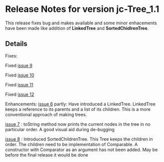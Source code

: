 # Release Notes for version jc-Tree\_1.1 #
This release fixes bug and makes available and some minor enhacements have been made like addition of **LinkedTree** and **SortedChidlrenTree**.


## Details ##

Fixes:

Fixed [issue 9](https://code.google.com/p/jc-tree/issues/detail?id=9)

Fixed [issue 10](https://code.google.com/p/jc-tree/issues/detail?id=10)

Fixed [issue 11](https://code.google.com/p/jc-tree/issues/detail?id=11)

Fixed [issue 12](https://code.google.com/p/jc-tree/issues/detail?id=12)

Enhancements:
[issue 6](https://code.google.com/p/jc-tree/issues/detail?id=6) partly: Have introduced a LinkedTree. LinkedTree keeps a reference to its parents and a list of its children. This is a more conventional approach of making trees.

[issue 7](https://code.google.com/p/jc-tree/issues/detail?id=7) : toString method now prints the current nodes in the tree in no particular order. A good visual aid during de-bugging

[issue 8](https://code.google.com/p/jc-tree/issues/detail?id=8) : Introduced SortedChildrenTree. This Tree keeps the children in order. The children need to be implementation of Comparable. A constructor with Comparator as an argument has not been added. May be before the final release it would be done